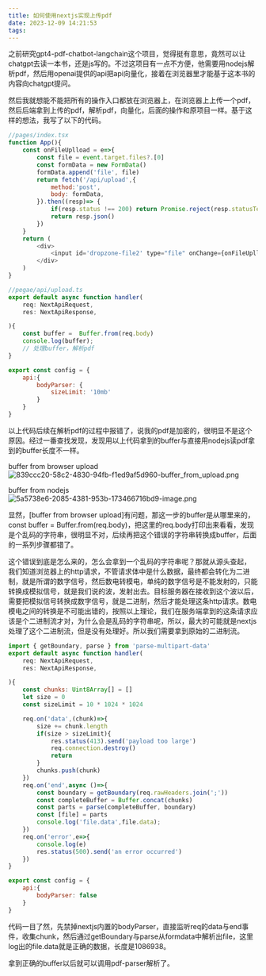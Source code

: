 ```yaml
---
title: 如何使用nextjs实现上传pdf
date: 2023-12-09 14:21:53
tags:
---
```

之前研究gpt4-pdf-chatbot-langchain这个项目，觉得挺有意思，竟然可以让chatgpt去读一本书，还是js写的。不过这项目有一点不方便，他需要用nodejs解析pdf，然后用openai提供的api把api向量化，接着在浏览器里才能基于这本书的内容向chatgpt提问。

然后我就想能不能把所有的操作入口都放在浏览器上，在浏览器上上传一个pdf，然后后端拿到上传的pdf，解析pdf，向量化，后面的操作和原项目一样。基于这样的想法，我写了以下的代码。

```javascript
//pages/index.tsx
function App(){
    const onFileUplload = e=>{
        const file = event.target.files?.[0]
        const formData = new FormData()
        formData.append('file', file)
        return fetch('/api/upload',{
            method:'post',
            body: formData,
        }).then((resp)=> {
            if(resp.status !== 200) return Promise.reject(resp.statusText)
            return resp.json()
        })
    }
    return (
        <div>
            <input id='dropzone-file2' type="file" onChange={onFileUplload} accept=".pdf"/>
        </div>
    )
}
```
```javascript
//pegae/api/upload.ts
export default async function handler(
    req: NextApiRequest,
    res: NextApiResponse,

){
    const buffer =  Buffer.from(req.body)
    console.log(buffer);
    // 处理buffer，解析pdf
}

export const config = {
    api:{
        bodyParser: {
            sizeLimit: '10mb'
        }
    }
}
```
以上代码后续在解析pdf的过程中报错了，说我的pdf是加密的，很明显不是这个原因。经过一番查找发现，发现用以上代码拿到的buffer与直接用nodejs读pdf拿到的buffer长度不一样。

buffer from browser upload
![839ccc20-58c2-4830-94fb-f1ed9af5d960-buffer_from_upload.png](https://likaiqiang-blog.oss-cn-beijing.aliyuncs.com/images/839ccc20-58c2-4830-94fb-f1ed9af5d960-buffer_from_upload.png)

buffer from nodejs
![5a5738e6-2085-4381-953b-173466716bd9-image.png](https://likaiqiang-blog.oss-cn-beijing.aliyuncs.com/images/5a5738e6-2085-4381-953b-173466716bd9-image.png)

显然，[buffer from browser upload]有问题，那这一步的buffer是从哪里来的，const buffer =  Buffer.from(req.body)，把这里的req.body打印出来看看，发现是个乱码的字符串，很明显不对，后续再把这个错误的字符串转换成buffer，后面的一系列步骤都错了。

这个错误到底是怎么来的，怎么会拿到一个乱码的字符串呢？那就从源头查起， 我们知道浏览器上的http请求，不管请求体中是什么数据，最终都会转化为二进制，就是所谓的数字信号，然后数电转模电，单纯的数字信号是不能发射的，只能转换成模拟信号，就是我们说的波，发射出去。目标服务器在接收到这个波以后，需要把模拟信号转换成数字信号，就是二进制，然后才能处理这条http请求。数电模电之间的转换是不可能出错的，按照以上理论，我们在服务端拿到的这条请求应该是个二进制流才对，为什么会是乱码的字符串呢，所以，最大的可能就是nextjs处理了这个二进制流，但是没有处理好。所以我们需要拿到原始的二进制流。
```javascript
import { getBoundary, parse } from 'parse-multipart-data'
export default async function handler(
    req: NextApiRequest,
    res: NextApiResponse,

){
    const chunks: Uint8Array[] = []
    let size = 0
    const sizeLimit = 10 * 1024 * 1024

    req.on('data',(chunk)=>{
        size += chunk.length
        if(size > sizeLimit){
            res.status(413).send('payload too large')
            req.connection.destroy()
            return
        }
        chunks.push(chunk)
    })
    req.on('end',async ()=>{
        const boundary = getBoundary(req.rawHeaders.join(';'))
        const completeBuffer = Buffer.concat(chunks)
        const parts = parse(completeBuffer, boundary)
        const [file] = parts
        console.log('file.data',file.data);
    })
    req.on('error',e=>{
        console.log(e)
        res.status(500).send('an error occurred')
    })
}

export const config = {
    api:{
        bodyParser: false
    }
}
```
代码一目了然，先禁掉nextjs内置的bodyParser，直接监听req的data与end事件，收集chunk，然后通过getBoundary与parse从formdata中解析出file，这里log出的file.data就是正确的数据，长度是1086938。

拿到正确的buffer以后就可以调用pdf-parser解析了。



